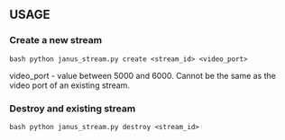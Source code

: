## USAGE

### Create a new stream
```bash python janus_stream.py create <stream_id> <video_port>```

video_port - value between 5000 and 6000. Cannot be the same as the video port of an existing stream.

### Destroy and existing stream
```bash python janus_stream.py destroy <stream_id>```